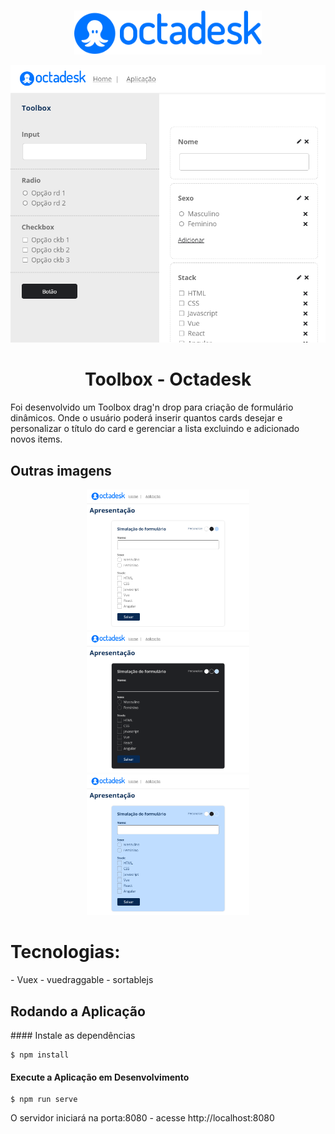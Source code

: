 <br/>
<p align="center">
    <img width="300px" src=".github/octadesk.svg" />
</p>

<p align="center">
    <img width="700px" src=".github/octadesk4.png" />
</p>

<h1 align="center">Toolbox - Octadesk</h1>
Foi desenvolvido um Toolbox drag'n drop para criação de formulário dinâmicos. Onde o usuário poderá inserir quantos cards desejar e personalizar o título do card e gerenciar a lista excluindo e adicionado novos items.

<h2>Outras imagens</h2>
<p align="center">
    <img width="260px" src=".github/octadesk1.png" />
    <img width="260px" src=".github/octadesk2.png" />
    <img width="260px" src=".github/octadesk3.png" />
</p>

<h1>Tecnologias:</h1>
- Vuex
- vuedraggable
- sortablejs



<h2>Rodando a Aplicação</h2>
#### Instale as dependências

```
$ npm install
```

#### Execute a Aplicação em Desenvolvimento

````
$ npm run serve
````

O servidor iniciará na porta:8080 - acesse http://localhost:8080


